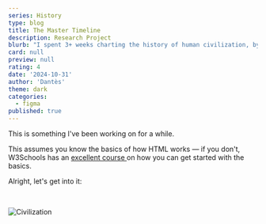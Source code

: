 ```yaml
---
series: History
type: blog
title: The Master Timeline
description: Research Project
blurb: "I spent 3+ weeks charting the history of human civilization, by region / country."
card: null
preview: null
rating: 4
date: '2024-10-31'
author: 'Dantès'
theme: dark
categories:
  - figma
published: true
---
```


<script>
  import Counter from './counter.svelte'
</script>


This is something I've been working on for a while.

This assumes you know the basics of how HTML works — if you don't, W3Schools has an <a href='https://www.w3schools.com/html/'> excellent course </a> on how you can get started with the basics.

Alright, let's get into it:

&nbsp;

![Civilization](/civilization3.png)


